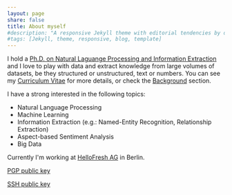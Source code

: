 ```yaml
---
layout: page
share: false
title: About myself
#description: "A responsive Jekyll theme with editorial tendencies by designer Michael Rose."
#tags: [Jekyll, theme, responsive, blog, template]
---
```


<!--
<figure class="image-pull-right">
<img src="{{ site.url }}/images/qrcode.png" alt="v-Card" class=".image-pull-right" width="128" />
<figcaption>My v-Card as a QR Code.</figcaption>
</figure>
-->

I hold a [Ph.D. on Natural Laguange Processing and Information Extraction] and I love to play with data and extract knowledge from large volumes of datasets, be they structured or unstructured, text or numbers. You can see my [Curriculum Vitae] for more details, or check the [Background] section.

I have a strong interested in the following topics:

* Natural Language Processing
* Machine Learning
* Information Extraction (e.g.: Named-Entity Recognition, Relationship Extraction)
* Aspect-based Sentiment Analysis
* Big Data

Currently I'm working at [HelloFresh AG] in Berlin.

[PGP public key]

[SSH public key]

[Curriculum Vitae]: https://davidsbatista.github.io/about/dsbatista-cv.en.pdf
[Background]: /about/
[HelloFresh AG]: http://www.hellofresh.de
[PGP public key]: mykey.asc
[SSH public key]: id_rsa.pub
[Ph.D. on Natural Laguange Processing and Information Extraction]: http://davidsbatista.github.io/publications/dsbatista-phd-tehsis-2016.pdf

